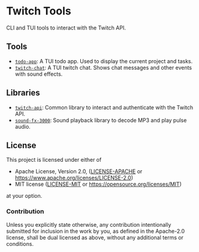 # Twitch Tools

CLI and TUI tools to interact with the Twitch API.


## Tools

- [`todo-app`](todo-app): A TUI todo app. Used to display the current project and tasks.
- [`twitch-chat`](twitch-chat): A TUI twitch chat. Shows chat messages and other events with sound effects.


## Libraries

- [`twitch-api`](twitch-api): Common library to interact and authenticate with the Twitch API.
- [`sound-fx-3000`](sound-fx-3000): Sound playback library to decode MP3 and play pulse audio.


## License

This project is licensed under either of

- Apache License, Version 2.0, ([LICENSE-APACHE](LICENSE-APACHE) or
  https://www.apache.org/licenses/LICENSE-2.0)
- MIT license ([LICENSE-MIT](LICENSE-MIT) or
  https://opensource.org/licenses/MIT)

at your option.

### Contribution

Unless you explicitly state otherwise, any contribution intentionally submitted
for inclusion in the work by you, as defined in the Apache-2.0 license, shall
be dual licensed as above, without any additional terms or conditions.
